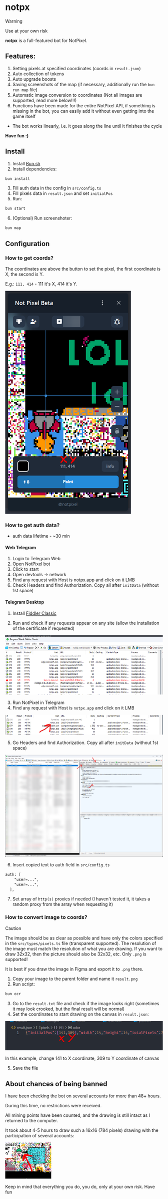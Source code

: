 # notpx

> [!WARNING]
> Use at your own risk

**notpx** is a full-featured bot for NotPixel.

## Features:

1. Setting pixels at specified coordinates (coords in `result.json`)
2. Auto collection of tokens
3. Auto upgrade boosts
4. Saving screenshots of the map (if necessary, additionally run the `bun run map` file)
5. Automatic image conversion to coordinates (Not all images are supported, read more below!!!)
6. Functions have been made for the entire NotPixel API, if something is missing in the bot, you can easily add it without even getting into the game itself

* The bot works linearly, i.e. it goes along the line until it finishes the cycle

**Have fun :)**

## Install

1. Install [Bun.sh](https://bun.sh)
2. Install dependencies:

```bash
bun install
```

3. Fill auth data in the config in `src/config.ts`
4. Fill pixels data in `result.json` and set `initialPos`
5. Run:

```bash
bun start
```

6. (Optional) Run screenshoter:
```bash
bun map
```

## Configuration

### How to get coords?

The coordinates are above the button to set the pixel, the first coordinate is X, the second is Y.

E.g.: `111, 414` - 111 it's X, 414 it's Y.

![Example of coords](images/coords.png)

### How to get auth data?

* auth data lifetime - ~30 min

#### Web Telegram

1. Login to Telegram Web
2. Open NotPixel bot
3. Click to start
4. Open devtools -> network
5. Find any request with Host is notpx.app and click on it LMB
6. Check Headers and find Authorization. Copy all after `initData` (without 1st space)

#### Telegram Desktop

1. Install [Fiddler Classic](https://www.telerik.com/fiddler/fiddler-classic)

2. Run and check if any requests appear on any site (allow the installation of the certificate if requested)

![Fiddler example requests](images/fiddler_requests.png)

3. Run NotPixel in Telegram
4. Find any request with Host is `notpx.app` and click on it LMB

![Request with notpx.app host](images/fiddler-notpx-host.png)

5. Go Headers and find Authorization. Copy all after `initData` (without 1st space)

![Get notpx.app auth header](images/fiddler-notpx-auth.png)

6. Insert copied text to auth field in `src/config.ts`
```
auth: [
    "user=...",
    "user=...",
  ],
```

7. Set array of `http(s)` proxies if needed (I haven't tested it, it takes a random proxy from the array when requesting it)

### How to convert image to coords?

> [!CAUTION]
> The image should be as clear as possible and have only the colors specified in the `src/types/pixels.ts` file (transparent supported).
> The resolution of the image must match the resolution of what you are drawing. If you want to draw 32x32, then the picture should also be 32x32, etc.
> Only `.png` is supported!

It is best if you draw the image in Figma and export it to `.png` there.

1. Copy your image to the parent folder and name it `result.png`
2. Run script:
```bash
bun ocr
```
3. Go to the `result.txt` file and check if the image looks right (sometimes it may look crooked, but the final result will be normal)
4. Set the coordinates to start drawing on the canvas in `result.json`:

![how to set coords](images/coords-for-result.png)

In this example, change 141 to X coordinate, 309 to Y coordinate of canvas

5. Save the file

## About chances of being banned

I have been checking the bot on several accounts for more than 48+ hours.

During this time, no restrictions were received.

All mining points have been counted, and the drawing is still intact as I returned to the computer.

It took about 4-5 hours to draw such a 16x16 (784 pixels) drawing with the participation of several accounts:

![image result](images/image-result.png)

Keep in mind that everything you do, you do, only at your own risk. Have fun